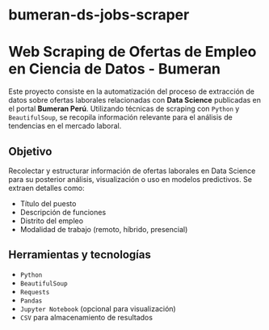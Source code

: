 # bumeran-ds-jobs-scraper
# Web Scraping de Ofertas de Empleo en Ciencia de Datos - Bumeran

Este proyecto consiste en la automatización del proceso de extracción de datos sobre ofertas laborales relacionadas con **Data Science** publicadas en el portal **Bumeran Perú**. Utilizando técnicas de scraping con `Python` y `BeautifulSoup`, se recopila información relevante para el análisis de tendencias en el mercado laboral.

## Objetivo

Recolectar y estructurar información de ofertas laborales en Data Science para su posterior análisis, visualización o uso en modelos predictivos. Se extraen detalles como:

- Título del puesto
- Descripción de funciones
- Distrito del empleo
- Modalidad de trabajo (remoto, híbrido, presencial)

## Herramientas y tecnologías

- `Python`
- `BeautifulSoup`
- `Requests`
- `Pandas`
- `Jupyter Notebook` (opcional para visualización)
- `CSV` para almacenamiento de resultados



